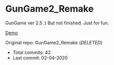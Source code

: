 # GunGame2_Remake

GunGame ver 2.5 :) But not finished. Just for fun.

[Demo](https://hoangtran0410.github.io/p5js-playground/2020/gungame2-remake/)

Original repo: GunGame2_Remake (*DELETED*)
+ Total commits: 42
+ Last commit: 02-04-2020
